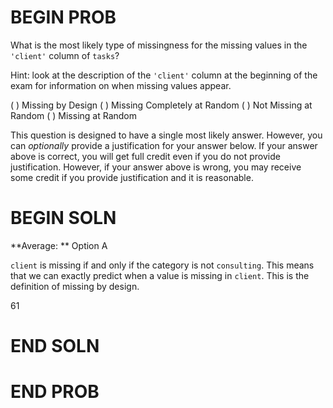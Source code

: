 # BEGIN PROB

What is the most likely type of missingness for the missing values in the `'client'` column of `tasks`?

Hint: look at the description of the `'client'` column at the beginning of the exam for information on when missing values appear.

( ) Missing by Design
( ) Missing Completely at Random
( ) Not Missing at Random
( ) Missing at Random

This question is designed to have a single most likely answer. However, you can *optionally* provide a justification for your answer below.
If your answer above is correct, you will get full credit even if you do not provide justification. However, if your answer above is wrong, you may receive some credit if you provide justification and it is reasonable.

# BEGIN SOLN
**Average: ** Option A

`client` is missing if and only if the category is not `consulting`. This means that we can exactly predict when a value is missing in `client`. This is the definition of missing by design.

<average>61</average>

# END SOLN

# END PROB